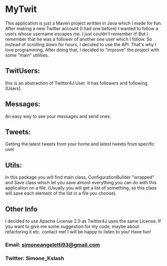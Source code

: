 # MyTwit

This application is just a Maven project written in Java which I made for fun.
After making a new Twitter account (I had one before) I wanted to follow a users whose username escapes me. I just couldn't remember it! 
But I remember that he was a follower of another one user which I follow. So instead of scrolling down for hours, I decided to use the API. That's why I love programming.
After doing that, I decided to "improve" the project with some "main" utilities.

## TwitUsers:
this is an abstraction of Twitter4J.User. It has followers and following (Users).
## Messages: 
An easy way to see your messages and send ones.
## Tweets:
Getting the latest tweets from your home and latest tweets from specific user
## Utils: 
In this package you will find main class, ConfigurationBuilder "wrapped" and Save class which let you save almost everything you can do with this application on a file. (Usually you will get a list of something, so this class will save each element of the list in a file you choose).


## Other Info

I decided to use Apache License 2.0 as Twitter4J uses the same License. If you want to give me some suggestion for my code, maybe about refactoring it etc. contact me! I will be happy to listen to you! Have fun!

### Email: simoneangeletti93@gmail.com
### Twitter: Simone_Kslash
